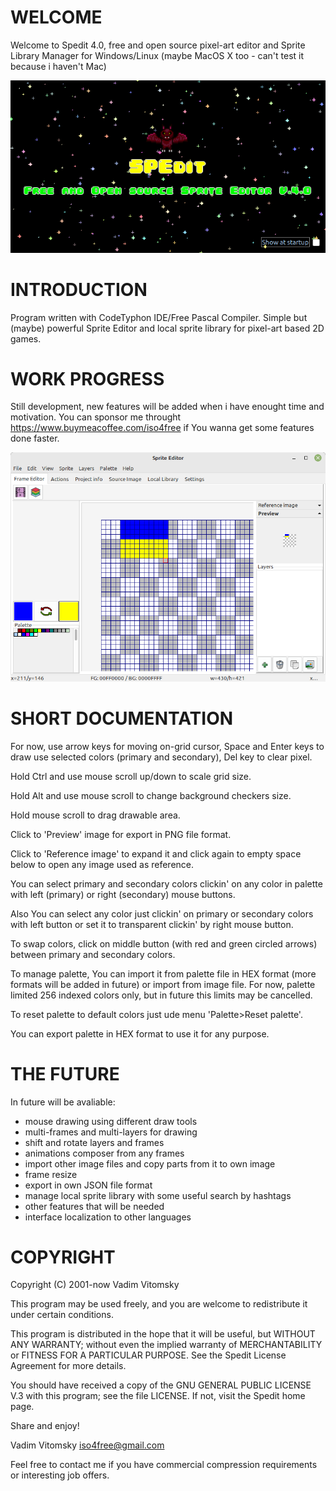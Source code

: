 WELCOME
=======
Welcome to Spedit 4.0, free and open source pixel-art editor and Sprite Library Manager for Windows/Linux (maybe MacOS X too - can't test it because i haven't Mac)

![about screenshot](doc/about.png)

INTRODUCTION
============
Program written with CodeTyphon IDE/Free Pascal Compiler.
Simple but (maybe) powerful Sprite Editor and local sprite library for pixel-art based 2D games.



WORK PROGRESS
=============
Still development, new features will be added when i have enought time and motivation.
You can sponsor me throught https://www.buymeacoffee.com/iso4free if You wanna get some features done faster.

![main window screenshot](doc/spedit.png)

SHORT DOCUMENTATION
===================
For now, use arrow keys for moving on-grid cursor, Space and Enter keys to draw use selected colors (primary and secondary), Del key to clear pixel.

Hold Ctrl and use mouse scroll up/down to scale grid size.

Hold Alt and use mouse scroll to change background checkers size.

Hold mouse scroll to drag drawable area.

Click to 'Preview' image for export in PNG file format.

Click to 'Reference image' to expand it and click again to empty space below to open any image used as reference.

You can select primary and secondary colors clickin' on any color in palette with left (primary) or right (secondary) mouse buttons.

Also You can select any color just clickin' on primary or secondary colors with left button or set it to transparent clickin' by right mouse button.

To swap colors, click on middle button (with red and green circled arrows) between primary and secondary colors.

To manage palette, You can import it from palette file in HEX format (more formats will be added in future) or import from image file. For now, palette limited 256 indexed colors only, but in future this limits may be cancelled.

To reset palette to default colors just ude menu 'Palette>Reset palette'.

You can export palette in HEX format to use it for any purpose.

THE FUTURE
==========
In future will be avaliable:
- mouse drawing using different draw tools
- multi-frames and multi-layers for drawing
- shift and rotate layers and frames
- animations composer from any frames
- import other image files and copy parts from it to own image
- frame resize
- export in own JSON file format
- manage local sprite library with some useful search by hashtags
- other features that will be needed
- interface localization to other languages


COPYRIGHT
=========

Copyright (C) 2001-now Vadim Vitomsky

This program may be used freely, and you are welcome to redistribute it under certain conditions.

This program is distributed in the hope that it will be useful, but WITHOUT ANY WARRANTY; without even the implied warranty of MERCHANTABILITY or FITNESS FOR A PARTICULAR PURPOSE.  See the Spedit License Agreement for more details.

You should have received a copy of the GNU GENERAL PUBLIC LICENSE V.3 with this program; see the file LICENSE. If not, visit the Spedit
home page.


Share and enjoy!

   Vadim Vitomsky
   iso4free@gmail.com

Feel free to contact me if you have commercial compression requirements or interesting job offers.
